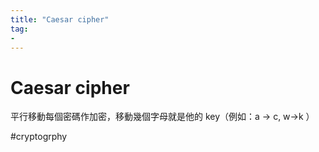 ```yaml
---
title: "Caesar cipher"
tag: 
- 
---
```

# Caesar cipher
平行移動每個密碼作加密，移動幾個字母就是他的 key（例如：a -> c, w->k ）

#cryptogrphy 